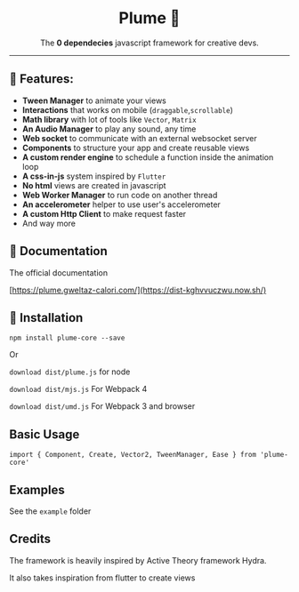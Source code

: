 <h1 align="center">
	Plume 🍭
</h1>
<p align="center">The <strong>0 dependecies</strong> javascript framework for creative devs.</p>

---

## 🔅 Features:

- **Tween Manager** to animate your views
- **Interactions** that works on mobile (`draggable`,`scrollable`)
- **Math library** with lot of tools like `Vector`, `Matrix`
- **An Audio Manager** to play any sound, any time
- **Web socket** to communicate with an external websocket server
- **Components** to structure your app and create reusable views
- **A custom render engine** to schedule a function inside the animation loop
- **A css-in-js** system inspired by `Flutter`
- **No html** views are created in javascript
- **Web Worker Manager** to run code on another thread
- **An accelerometer** helper to use user's accelerometer
- **A custom Http Client** to make request faster
- And way more

## 📑 Documentation

The official documentation

[https://plume.gweltaz-calori.com/](https://dist-kghvvuczwu.now.sh/)

## 🔧 Installation

```
npm install plume-core --save
```

Or

`download dist/plume.js` for node

`download dist/mjs.js` For Webpack 4

`download dist/umd.js` For Webpack 3 and browser

## Basic Usage

```
import { Component, Create, Vector2, TweenManager, Ease } from 'plume-core'
```

## Examples

See the `example` folder

## Credits

The framework is heavily inspired by Active Theory framework Hydra.

It also takes inspiration from flutter to create views
